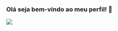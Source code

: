### Olá seja bem-vindo ao meu perfil! 🙂

<a href="instagram.com/veve444__"><img src="https://img.icons8.com/?size=50&id=eRJfQw0Zs44S&format=gif"></img></a>
